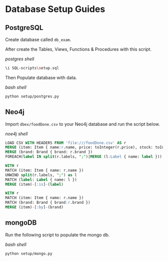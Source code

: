 # Database Setup Guides

## PostgreSQL

Create database called `db_exam`.

After create the Tables, Views, Functions & Procedures with this script.

_postgres shell_
```bash
\i SQL-scripts\setup.sql
```

Then Populate database with data.

_bash shell_
```bash
python setup/postgres.py
```

## Neo4j
Import `dbex/foodDone.csv` to your Neo4j database and run the script below.

_noe4j shell_
```sql
LOAD CSV WITH HEADERS FROM 'file:///foodDone.csv' AS r
MERGE (item: Item { name:r.name, price: toInteger(r.price), stock: toInteger(r.stock), img: r.link })
MERGE (brand: Brand { brand: r.brand })
FOREACH(label IN split(r.labels, ";")|MERGE (l:Label { name: label }))

WITH r
MATCH (item: Item { name: r.name })
UNWIND split(r.labels, ";") as l
MATCH (label: Label { name: l })
MERGE (item)-[:is]-(label)

WITH r
MATCH (item: Item { name: r.name })
MATCH (brand: Brand { brand:r.brand })
MERGE (item)-[:by]-(brand)
```

## mongoDB

Run the following script to populate the mongo db.

_bash shell_
```bash
python setup/mongo.py
```
